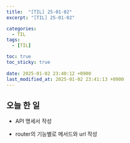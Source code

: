 ```yaml
---
title:  "[TIL] 25-01-02"
excerpt: "[TIL] 25-01-02"

categories:
  - TIL
tags:
  - [TIL]

toc: true
toc_sticky: true
 
date: 2025-01-02 23:40:12 +0900
last_modified_at: 2025-01-02 23:41:13 +0900
---
```


## 오늘 한 일

- API 명세서 작성

- router의 기능별로 메서드와 url 작성